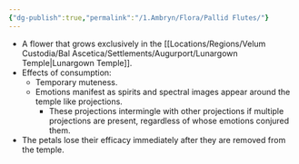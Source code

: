 ```yaml
---
{"dg-publish":true,"permalink":"/1.Ambryn/Flora/Pallid Flutes/"}
---
```


- A flower that grows exclusively in the [[Locations/Regions/Velum Custodia/Bal Ascetica/Settlements/Augurport/Lunargown Temple\|Lunargown Temple]].
- Effects of consumption:
	- Temporary muteness.
	- Emotions manifest as spirits and spectral images appear around the temple like projections.
		- These projections intermingle with other projections if multiple projections are present, regardless of whose emotions conjured them.
- The petals lose their efficacy immediately after they are removed from the temple.
